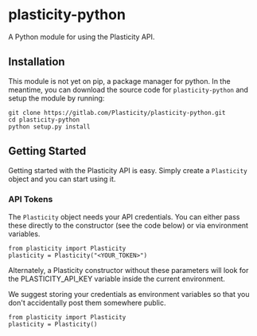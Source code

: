 # plasticity-python
A Python module for using the Plasticity API.

## Installation
This module is not yet on pip, a package manager for python. In the meantime,
you can download the source code for `plasticity-python` and setup the module
by running:
```
git clone https://gitlab.com/Plasticity/plasticity-python.git
cd plasticity-python
python setup.py install
```
## Getting Started
Getting started with the Plasticity API is easy. Simply create a `Plasticity` 
object and you can start using it. 

### API Tokens
The `Plasticity` object needs your API credentials. You can either pass these 
directly to the constructor (see the code below) or via environment variables.

```
from plasticity import Plasticity
plasticity = Plasticity("<YOUR_TOKEN>")
```

Alternately, a Plasticity constructor without these parameters will look for 
the PLASTICITY_API_KEY variable inside the current environment.

We suggest storing your credentials as environment variables so that you don't 
accidentally post them somewhere public.

```
from plasticity import Plasticity
plasticity = Plasticity()
```